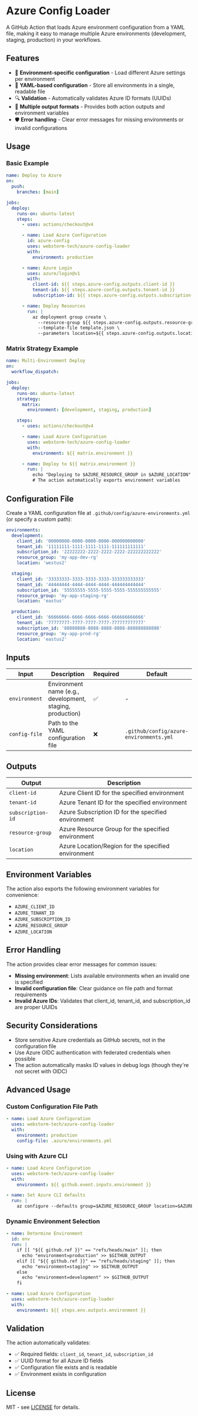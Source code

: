 # Azure Config Loader

A GitHub Action that loads Azure environment configuration from a YAML file, making it
easy to manage multiple Azure environments (development, staging, production) in your
workflows.

## Features

- 🔧 **Environment-specific configuration** - Load different Azure settings per
  environment
- 📝 **YAML-based configuration** - Store all environments in a single, readable file
- 🔍 **Validation** - Automatically validates Azure ID formats (UUIDs)
- 🚀 **Multiple output formats** - Provides both action outputs and environment variables
- 🛡️ **Error handling** - Clear error messages for missing environments or invalid
  configurations

## Usage

### Basic Example

```yaml
name: Deploy to Azure
on:
  push:
    branches: [main]

jobs:
  deploy:
    runs-on: ubuntu-latest
    steps:
      - uses: actions/checkout@v4

      - name: Load Azure Configuration
        id: azure-config
        uses: webstorm-tech/azure-config-loader
        with:
          environment: production

      - name: Azure Login
        uses: azure/login@v1
        with:
          client-id: ${{ steps.azure-config.outputs.client-id }}
          tenant-id: ${{ steps.azure-config.outputs.tenant-id }}
          subscription-id: ${{ steps.azure-config.outputs.subscription-id }}

      - name: Deploy Resources
        run: |
          az deployment group create \
            --resource-group ${{ steps.azure-config.outputs.resource-group }} \
            --template-file template.json \
            --parameters location=${{ steps.azure-config.outputs.location }}
```

### Matrix Strategy Example

```yaml
name: Multi-Environment Deploy
on:
  workflow_dispatch:

jobs:
  deploy:
    runs-on: ubuntu-latest
    strategy:
      matrix:
        environment: [development, staging, production]

    steps:
      - uses: actions/checkout@v4

      - name: Load Azure Configuration
        uses: webstorm-tech/azure-config-loader
        with:
          environment: ${{ matrix.environment }}

      - name: Deploy to ${{ matrix.environment }}
        run: |
          echo "Deploying to $AZURE_RESOURCE_GROUP in $AZURE_LOCATION"
          # The action automatically exports environment variables
```

## Configuration File

Create a YAML configuration file at `.github/config/azure-environments.yml` (or specify a
custom path):

```yaml
environments:
  development:
    client_id: '00000000-0000-0000-0000-000000000000'
    tenant_id: '11111111-1111-1111-1111-111111111111'
    subscription_id: '22222222-2222-2222-2222-222222222222'
    resource_group: 'my-app-dev-rg'
    location: 'westus2'

  staging:
    client_id: '33333333-3333-3333-3333-333333333333'
    tenant_id: '44444444-4444-4444-4444-444444444444'
    subscription_id: '55555555-5555-5555-5555-555555555555'
    resource_group: 'my-app-staging-rg'
    location: 'eastus'

  production:
    client_id: '66666666-6666-6666-6666-666666666666'
    tenant_id: '77777777-7777-7777-7777-777777777777'
    subscription_id: '88888888-8888-8888-8888-888888888888'
    resource_group: 'my-app-prod-rg'
    location: 'eastus2'
```

## Inputs

| Input         | Description                                               | Required | Default                                 |
| ------------- | --------------------------------------------------------- | -------- | --------------------------------------- |
| `environment` | Environment name (e.g., development, staging, production) | ✅       | -                                       |
| `config-file` | Path to the YAML configuration file                       | ❌       | `.github/config/azure-environments.yml` |

## Outputs

| Output            | Description                                         |
| ----------------- | --------------------------------------------------- |
| `client-id`       | Azure Client ID for the specified environment       |
| `tenant-id`       | Azure Tenant ID for the specified environment       |
| `subscription-id` | Azure Subscription ID for the specified environment |
| `resource-group`  | Azure Resource Group for the specified environment  |
| `location`        | Azure Location/Region for the specified environment |

## Environment Variables

The action also exports the following environment variables for convenience:

- `AZURE_CLIENT_ID`
- `AZURE_TENANT_ID`
- `AZURE_SUBSCRIPTION_ID`
- `AZURE_RESOURCE_GROUP`
- `AZURE_LOCATION`

## Error Handling

The action provides clear error messages for common issues:

- **Missing environment**: Lists available environments when an invalid one is specified
- **Invalid configuration file**: Clear guidance on file path and format requirements
- **Invalid Azure IDs**: Validates that client_id, tenant_id, and subscription_id are
  proper UUIDs

## Security Considerations

- Store sensitive Azure credentials as GitHub secrets, not in the configuration file
- Use Azure OIDC authentication with federated credentials when possible
- The action automatically masks ID values in debug logs (though they're not secret with
  OIDC)

## Advanced Usage

### Custom Configuration File Path

```yaml
- name: Load Azure Configuration
  uses: webstorm-tech/azure-config-loader
  with:
    environment: production
    config-file: .azure/environments.yml
```

### Using with Azure CLI

```yaml
- name: Load Azure Configuration
  uses: webstorm-tech/azure-config-loader
  with:
    environment: ${{ github.event.inputs.environment }}

- name: Set Azure CLI defaults
  run: |
    az configure --defaults group=$AZURE_RESOURCE_GROUP location=$AZURE_LOCATION
```

### Dynamic Environment Selection

```yaml
- name: Determine Environment
  id: env
  run: |
    if [[ "${{ github.ref }}" == "refs/heads/main" ]]; then
      echo "environment=production" >> $GITHUB_OUTPUT
    elif [[ "${{ github.ref }}" == "refs/heads/staging" ]]; then
      echo "environment=staging" >> $GITHUB_OUTPUT
    else
      echo "environment=development" >> $GITHUB_OUTPUT
    fi

- name: Load Azure Configuration
  uses: webstorm-tech/azure-config-loader
  with:
    environment: ${{ steps.env.outputs.environment }}
```

## Validation

The action automatically validates:

- ✅ Required fields: `client_id`, `tenant_id`, `subscription_id`
- ✅ UUID format for all Azure ID fields
- ✅ Configuration file exists and is readable
- ✅ Environment exists in configuration

## License

MIT - see [LICENSE](LICENSE) for details.
